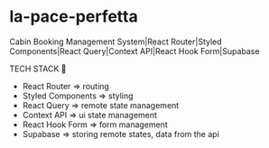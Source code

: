 # la-pace-perfetta 
 Cabin Booking Management System|React Router|Styled Components|React Query|Context API|React Hook Form|Supabase

TECH STACK 🚀
* React Router => routing
* Styled Components => styling
* React Query => remote state management
* Context API => ui state management
* React Hook Form => form management
* Supabase => storing remote states, data from the api 
